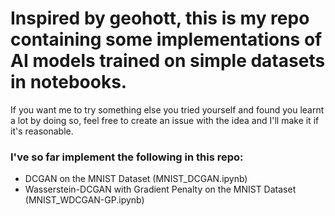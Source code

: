 # Inspired by geohott, this is my repo containing some implementations of AI models trained on simple datasets in notebooks.

If you want me to try something else you tried yourself and found you learnt a lot by doing so, feel free to create an issue with the idea and I'll make it if it's reasonable.

### I've so far implement the following in this repo:
- DCGAN on the MNIST Dataset (MNIST_DCGAN.ipynb) 
- Wasserstein-DCGAN with Gradient Penalty on the MNIST Dataset (MNIST_WDCGAN-GP.ipynb) 